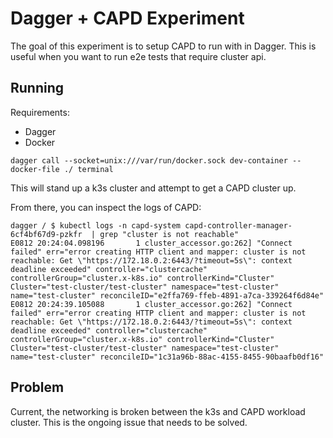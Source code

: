 # Dagger + CAPD Experiment 

The goal of this experiment is to setup CAPD to run with in Dagger. This is useful when you want to run e2e tests that require cluster api. 

## Running
Requirements: 
- Dagger 
- Docker

```shell
dagger call --socket=unix:///var/run/docker.sock dev-container --docker-file ./ terminal
```

This will stand up a k3s cluster and attempt to get a CAPD cluster up. 

From there, you can inspect the logs of CAPD:
```shell
dagger / $ kubectl logs -n capd-system capd-controller-manager-6cf4bf67d9-pzkfr  | grep "cluster is not reachable"
E0812 20:24:04.098196       1 cluster_accessor.go:262] "Connect failed" err="error creating HTTP client and mapper: cluster is not reachable: Get \"https://172.18.0.2:6443/?timeout=5s\": context deadline exceeded" controller="clustercache" controllerGroup="cluster.x-k8s.io" controllerKind="Cluster" Cluster="test-cluster/test-cluster" namespace="test-cluster" name="test-cluster" reconcileID="e2ffa769-ffeb-4891-a7ca-339264f6d84e"
E0812 20:24:39.105088       1 cluster_accessor.go:262] "Connect failed" err="error creating HTTP client and mapper: cluster is not reachable: Get \"https://172.18.0.2:6443/?timeout=5s\": context deadline exceeded" controller="clustercache" controllerGroup="cluster.x-k8s.io" controllerKind="Cluster" Cluster="test-cluster/test-cluster" namespace="test-cluster" name="test-cluster" reconcileID="1c31a96b-88ac-4155-8455-90baafb0df16"
``` 


## Problem 
Current, the networking is broken between the k3s and CAPD workload cluster. This is the ongoing issue that needs to be solved. 